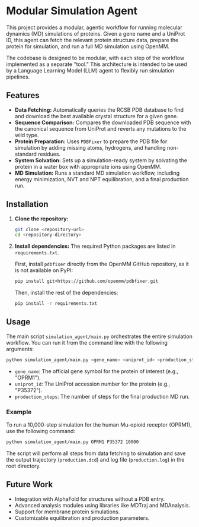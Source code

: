 # Modular Simulation Agent

This project provides a modular, agentic workflow for running molecular dynamics (MD) simulations of proteins. Given a gene name and a UniProt ID, this agent can fetch the relevant protein structure data, prepare the protein for simulation, and run a full MD simulation using OpenMM.

The codebase is designed to be modular, with each step of the workflow implemented as a separate "tool." This architecture is intended to be used by a Language Learning Model (LLM) agent to flexibly run simulation pipelines.

## Features

*   **Data Fetching:** Automatically queries the RCSB PDB database to find and download the best available crystal structure for a given gene.
*   **Sequence Comparison:** Compares the downloaded PDB sequence with the canonical sequence from UniProt and reverts any mutations to the wild type.
*   **Protein Preparation:** Uses `PDBFixer` to prepare the PDB file for simulation by adding missing atoms, hydrogens, and handling non-standard residues.
*   **System Solvation:** Sets up a simulation-ready system by solvating the protein in a water box with appropriate ions using OpenMM.
*   **MD Simulation:** Runs a standard MD simulation workflow, including energy minimization, NVT and NPT equilibration, and a final production run.

## Installation

1.  **Clone the repository:**
    ```bash
    git clone <repository-url>
    cd <repository-directory>
    ```

2.  **Install dependencies:**
    The required Python packages are listed in `requirements.txt`.

    First, install `pdbfixer` directly from the OpenMM GitHub repository, as it is not available on PyPI:
    ```bash
    pip install git+https://github.com/openmm/pdbfixer.git
    ```

    Then, install the rest of the dependencies:
    ```bash
    pip install -r requirements.txt
    ```

## Usage

The main script `simulation_agent/main.py` orchestrates the entire simulation workflow. You can run it from the command line with the following arguments:

```bash
python simulation_agent/main.py <gene_name> <uniprot_id> <production_steps>
```

*   `gene_name`: The official gene symbol for the protein of interest (e.g., "OPRM1").
*   `uniprot_id`: The UniProt accession number for the protein (e.g., "P35372").
*   `production_steps`: The number of steps for the final production MD run.

### Example

To run a 10,000-step simulation for the human Mu-opioid receptor (OPRM1), use the following command:

```bash
python simulation_agent/main.py OPRM1 P35372 10000
```

The script will perform all steps from data fetching to simulation and save the output trajectory (`production.dcd`) and log file (`production.log`) in the root directory.

## Future Work

*   Integration with AlphaFold for structures without a PDB entry.
*   Advanced analysis modules using libraries like MDTraj and MDAnalysis.
*   Support for membrane protein simulations.
*   Customizable equilibration and production parameters.
